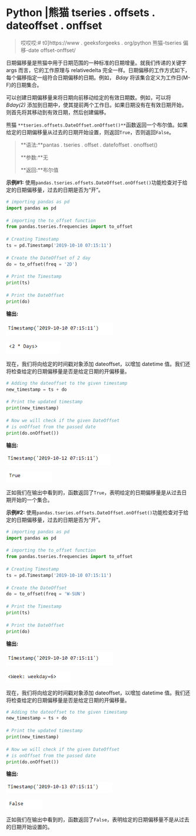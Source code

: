 # Python |熊猫 tseries . offsets . dateoffset . onffset

> 哎哎哎:# t0]https://www . geeksforgeeks . org/python 熊猫-tseries 偏移-date offset-onffset/

日期偏移量是熊猫中用于日期范围的一种标准的日期增量。就我们传递的关键字 args 而言，它的工作原理与 relativedelta 完全一样。日期偏移的工作方式如下，每个偏移指定一组符合日期偏移的日期。例如， *Bday* 将该集合定义为工作日(M-F)的日期集合。

可以创建日期偏移量来将日期向前移动给定的有效日期数。例如，可以将 *Bday(2)* 添加到日期中，使其提前两个工作日。如果日期没有在有效日期开始，则首先将其移动到有效日期，然后创建偏移。

熊猫 `**tseries.offsets.DateOffset.onOffset()**`函数返回一个布尔值。如果给定的日期偏移量从过去的日期开始设置，则返回`True`，否则返回`False`。

> **语法:**pantas . tseries . offset . datefoffset . onoffset()
> 
> **参数:**无
> 
> **返回:**布尔值

**示例#1:** 使用`pandas.tseries.offsets.DateOffset.onOffset()`功能检查对于给定的日期偏移量，过去的日期是否为“开”。

```py
# importing pandas as pd
import pandas as pd

# importing the to_offset function
from pandas.tseries.frequencies import to_offset

# Creating Timestamp
ts = pd.Timestamp('2019-10-10 07:15:11')

# Create the DateOffset of 2 day
do = to_offset(freq = '2D')

# Print the Timestamp
print(ts)

# Print the DateOffset
print(do)
```

**输出:**

![](img/31fa9e80203f8bb21b39d4385472bd28.png)

![](img/641db2d690673a06debc51be5e69a4aa.png)

现在，我们将向给定的时间戳对象添加 dateoffset，以增加 datetime 值。我们还将检查给定的日期偏移量是否是给定日期的开偏移量。

```py
# Adding the dateoffset to the given timestamp
new_timestamp = ts + do

# Print the updated timestamp
print(new_timestamp)

# Now we will check if the given DateOffset
# is onOffset from the passed date
print(do.onOffset())
```

**输出:**

![](img/245c467c7299064278ddbe002c2f1fc9.png)

![](img/741844c32169ad55d51aba406b1ecb9e.png)

正如我们在输出中看到的，函数返回了`True`，表明给定的日期偏移量是从过去日期开始的一个集合。

**示例#2:** 使用`pandas.tseries.offsets.DateOffset.onOffset()`功能检查对于给定的日期偏移量，过去的日期是否为“开”。

```py
# importing pandas as pd
import pandas as pd

# importing the to_offset function
from pandas.tseries.frequencies import to_offset

# Creating Timestamp
ts = pd.Timestamp('2019-10-10 07:15:11')

# Create the DateOffset
do = to_offset(freq = 'W-SUN')

# Print the Timestamp
print(ts)

# Print the DateOffset
print(do)
```

**输出:**

![](img/31fa9e80203f8bb21b39d4385472bd28.png)

![](img/b0de616ca24d86f3352d11a909074827.png)

现在，我们将向给定的时间戳对象添加 dateoffset，以增加 datetime 值。我们还将检查给定的日期偏移量是否是给定日期的开偏移量。

```py
# Adding the dateoffset to the given timestamp
new_timestamp = ts + do

# Print the updated timestamp
print(new_timestamp)

# Now we will check if the given DateOffset
# is onOffset from the passed date
print(do.onOffset())
```

**输出:**

![](img/33edfd2e5e37eb6103ccbba86babd652.png)

![](img/17f0fb7d12501a02dc9d0903de5438be.png)

正如我们在输出中看到的，函数返回了`False`，表明给定的日期偏移量不是从过去的日期开始设置的。